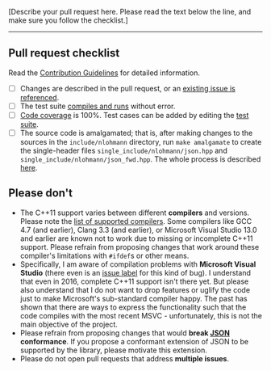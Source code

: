 [Describe your pull request here. Please read the text below the line, and make sure you follow the checklist.]

* * *

## Pull request checklist

Read the [Contribution Guidelines](https://github.com/nlohmann/json/blob/develop/.github/CONTRIBUTING.md) for detailed information.

- [ ]  Changes are described in the pull request, or an [existing issue is referenced](https://github.com/nlohmann/json/issues).
- [ ]  The test suite [compiles and runs](https://github.com/nlohmann/json/blob/develop/README.md#execute-unit-tests) without error.
- [ ]  [Code coverage](https://coveralls.io/github/nlohmann/json) is 100%. Test cases can be added by editing the [test suite](https://github.com/nlohmann/json/tree/develop/test/src).
- [ ]  The source code is amalgamated; that is, after making changes to the sources in the `include/nlohmann` directory, run `make amalgamate` to create the single-header files `single_include/nlohmann/json.hpp` and `single_include/nlohmann/json_fwd.hpp`. The whole process is described [here](https://github.com/nlohmann/json/blob/develop/.github/CONTRIBUTING.md#files-to-change).

## Please don't

- The C++11 support varies between different **compilers** and versions. Please note the [list of supported compilers](https://github.com/nlohmann/json/blob/master/README.md#supported-compilers). Some compilers like GCC 4.7 (and earlier), Clang 3.3 (and earlier), or Microsoft Visual Studio 13.0 and earlier are known not to work due to missing or incomplete C++11 support. Please refrain from proposing changes that work around these compiler's limitations with `#ifdef`s or other means.
- Specifically, I am aware of compilation problems with **Microsoft Visual Studio** (there even is an [issue label](https://github.com/nlohmann/json/issues?utf8=✓&q=label%3A%22visual+studio%22+) for this kind of bug). I understand that even in 2016, complete C++11 support isn't there yet. But please also understand that I do not want to drop features or uglify the code just to make Microsoft's sub-standard compiler happy. The past has shown that there are ways to express the functionality such that the code compiles with the most recent MSVC - unfortunately, this is not the main objective of the project.
- Please refrain from proposing changes that would **break [JSON](https://json.org) conformance**. If you propose a conformant extension of JSON to be supported by the library, please motivate this extension.
- Please do not open pull requests that address **multiple issues**.
